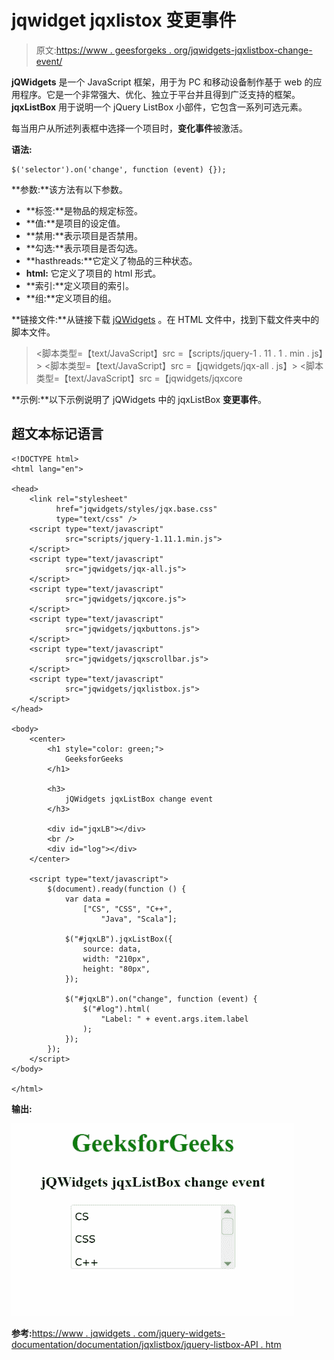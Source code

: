 # jqwidget jqxlistox 变更事件

> 原文:[https://www . geesforgeks . org/jqwidgets-jqxlistbox-change-event/](https://www.geeksforgeeks.org/jqwidgets-jqxlistbox-change-event/)

**jQWidgets** 是一个 JavaScript 框架，用于为 PC 和移动设备制作基于 web 的应用程序。它是一个非常强大、优化、独立于平台并且得到广泛支持的框架。 **jqxListBox** 用于说明一个 jQuery ListBox 小部件，它包含一系列可选元素。

每当用户从所述列表框中选择一个项目时，**变化事件**被激活。

**语法:**

```
$('selector').on('change', function (event) {});
```

**参数:**该方法有以下参数。

*   **标签:**是物品的规定标签。
*   **值:**是项目的设定值。
*   **禁用:**表示项目是否禁用。
*   **勾选:**表示项目是否勾选。
*   **hasthreads:**它定义了物品的三种状态。
*   **html:** 它定义了项目的 html 形式。
*   **索引:**定义项目的索引。
*   **组:**定义项目的组。

**链接文件:**从链接下载 [jQWidgets](https://www.jqwidgets.com/download/) 。在 HTML 文件中，找到下载文件夹中的脚本文件。

> <link rel="”stylesheet”" href="”jqwidgets/styles/jqx.base.css”" type="”text/css”">
> <脚本类型=【text/JavaScript】src =【scripts/jquery-1 . 11 . 1 . min . js】></脚本>
> <脚本类型=【text/JavaScript】src =【jqwidgets/jqx-all . js】></脚本>
> <脚本类型=【text/JavaScript】src =【jqwidgets/jqxcore

**示例:**以下示例说明了 jQWidgets 中的 jqxListBox **变更事件**。

## 超文本标记语言

```
<!DOCTYPE html>
<html lang="en">

<head>
    <link rel="stylesheet" 
          href="jqwidgets/styles/jqx.base.css"
          type="text/css" />
    <script type="text/javascript" 
            src="scripts/jquery-1.11.1.min.js">
    </script>
    <script type="text/javascript" 
            src="jqwidgets/jqx-all.js">
    </script>
    <script type="text/javascript" 
            src="jqwidgets/jqxcore.js">
    </script>
    <script type="text/javascript" 
            src="jqwidgets/jqxbuttons.js">
    </script>
    <script type="text/javascript"
            src="jqwidgets/jqxscrollbar.js">
    </script>
    <script type="text/javascript"
            src="jqwidgets/jqxlistbox.js">
    </script>
</head>

<body>
    <center>
        <h1 style="color: green;">
            GeeksforGeeks
        </h1>

        <h3>
            jQWidgets jqxListBox change event
        </h3>

        <div id="jqxLB"></div>
        <br />
        <div id="log"></div>
    </center>

    <script type="text/javascript">
        $(document).ready(function () {
            var data =
                ["CS", "CSS", "C++",
                    "Java", "Scala"];

            $("#jqxLB").jqxListBox({
                source: data,
                width: "210px",
                height: "80px",
            });

            $("#jqxLB").on("change", function (event) {
                $("#log").html(
                    "Label: " + event.args.item.label
                );
            });
        });
    </script>
</body>

</html>
```

**输出:**

![](img/a89076ffaa9d649f7673b47807b19eab.png)

**参考:**[https://www . jqwidgets . com/jquery-widgets-documentation/documentation/jqxlistbox/jquery-listbox-API . htm](https://www.jqwidgets.com/jquery-widgets-documentation/documentation/jqxlistbox/jquery-listbox-api.htm)